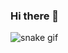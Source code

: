 ### Hi there 👋



![snake gif](https://github.com/kamranheyderli/kamranheyderli/blob/output/github-contribution-grid-snake.svg)


